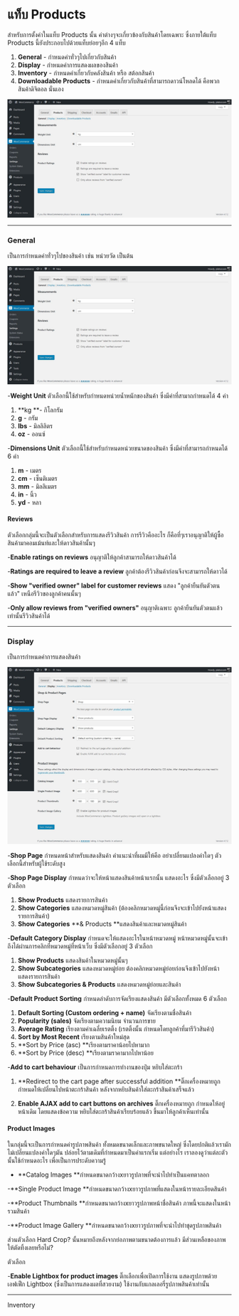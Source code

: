 # แท็บ Products

สำหรับการตั้งค่าในแท็บ Products นั้น ค่าต่างๆจะเกี่ยวข้องกับสินค้าโดยเฉพาะ ซึ่งภายใต้แท็บ Products นี้ยังประกอบไปด้วยแท็บย่อยๆอีก 4 แท็บ

1. **General** - กำหนดค่าทั่วๆไปเกี่ยวกับสินค้า
2. **Display** - กำหนดค่าการแสดงผลของสินค้า
3. **Inventory** - กำหนดค่าเกี่ยวกับคลังสินค้า หรือ สต้อกสินค้า
4. **Downloadable Products** - กำหนดค่าเกี่ยวกับสินค้าที่สามารถดาวน์โหลดได้ คือพวกสินค้าดิจิตอล นั่นเอง

![](/assets/2017-01-30_16-31-06.jpg)

---

### General

เป็นการกำหนดค่าทั่วๆไปของสินค้า เช่น หน่วยวัด เป็นต้น

![](/assets/2017-01-30_16-31-06.jpg)

-**Weight Unit** ตัวเลือกนี้ใช้สำหรับกำหนดหน่วยน้ำหนักของสินค้า ซึ่งมีค่าที่สามาถกำหนดได้ 4 ค่า

1. **kg **- กิโลกรัม
2. **g** - กรัม
3. **lbs** - มิลลิลิตร
4. **oz** - ออนซ์

-**Dimensions Unit** ตัวเลือกนี้ใช้สำหรับกำหนดหน่วยขนาดของสินค้า ซึ่งมีค่าที่สามารถกำหนดได้ 6 ค่า

1. **m** - เมตร
2. **cm** - เซ็นติเมตร
3. **mm** - มิลลิเมตร
4. **in** - นิ้ว
5. **yd** - หลา

#### Reviews

ตัวเลือกกลุ่มนี้จะเป็นตัวเลือกสำหรับการแสดงรีวิวสินค้า การรีวิวคืออะไร ก็คือที่ๆเราอนุญาติให้ผู้ซื้อสินค้ามาคอมเม้นท์และให้ดาวสินค้านั้นๆ

-**Enable ratings on reviews** อนุญาติให้ลูกค้าสามารถให้ดาวสินค้าได้

-**Ratings are required to leave a review** ลูกค้าต้องรีวิวสินค้าก่อนจึงจะสามารถให้ดาวได้

-**Show "verified owner" label for customer reviews** แสดง "ลูกค้ายืนยันตัวตนแล้ว" เหนือรีวิวของลูกค้าคนนั้นๆ

-**Only allow reviews from "verified owners"** อนุญาติเฉพาะ ลูกค้ายืนยันตัวตนแล้ว เท่านั้นรีวิวสินค้าได้

---

### Display

เป็นการกำหนดค่าการแสดงสินค้า

![](/assets/2017-01-30_16-31-25.jpg)

-**Shop Page** กำหนดหน้าสำหรับแสดงสินค้า คำแนะนำที่ผมมีให้คือ อย่าเปลี่ยนแปลงค่าใดๆ ตัวเลือกนี้สำหรับผู้ใช้ระดับสูง

-**Shop Page Display** กำหนดว่าจะให้หน้าแสดงสินค้าหน้าแรกนั้น แสดงอะไร ซึ่งมีตัวเลือกอยู่ 3 ตัวเลือก

1. **Show Products** แสดงรายการสินค้า
2. **Show Categories** แสดงหมวดหมู่สินค้า \(ต้องคลิกหมวดหมู่นี้ก่อนจึงจะเข้าไปยังหน้าแสดงรายการสินค้า\)
3. **Show Categories**  **& Products  **แสดงสินค้าและหมวดหมู่สินค้า

-**Default Category Display** กำหนดจะให้แสดงอะไรในหน้าหมวดหมู่ หน้าหมวดหมู่นั้นจะเข้าถึงได้ผ่านการคลิกที่หมวดหมู่ที่หน้าเว็บ ซึ่งมีตัวเลือกอยู่ 3 ตัวเลือก

1. **Show Products** แสดงสินค้าในหมวดหมู่นั้นๆ
2. **Show Subcategories** แสดงหมวดหมู่ย่อย ต้องคลิกหมวดหมู่ย่อยก่อนจึงเข้าไปยังหน้าแสดงรายการสินค้า
3. **Show Subcategories & Products** แสดงหมวดหมู่ย่อยและสินค้า

-**Default Product Sorting** กำหนดลำดับการจัดเรียงแสดงสินค้า มีตัวเลือกทั้งหมด 6 ตัวเลือก

1. **Default Sorting \(Custom ordering + name\)** จัดเรียงตามชื่อสินค้า
2. **Popularity \(sales\)** จัดเรียงตามความนิยม จำนวนการขาย
3. **Average Rating** เรียงตามค่าเฉลี่ยเรตติ้ง \(เรตติ้งนั้น กำหนดโดยลูกค้าที่มารีวิวสินค้า\)
4. **Sort by Most Recent** เรียงตามสินค้าใหม่สุด
5. **Sort by Price \(asc\) **เรียงตามราคาน้อยไปหามาก
6. **Sort by Price \(desc\) **เรียงตามราคามากไปหาน้อย

-**Add to cart behaviour** เป็นการกำหนดการทำงานของปุ่ม หยิบใส่ตะกร้า

1.  **Redirect to the cart page after successful addition **ติ๊กเครื่องหมายถูก กำหนดให้เปลี่ยนไปหน้าตะกร้าสินค้า หลังจากหยิบสินค้าใส่ตะกร้าสินค้าเสร็จแล้ว

2.  **Enable AJAX add to cart buttons on archives** ติ๊กเครื่องหมายถูก กำหนดให้อยู่หน้าเดิม โดยแสดงข้อความ หยิบใส่ตะกร้าสินค้าเรียบร้อยแล้ว ขึ้นมาให้ลูกค้าเห็นเท่านั้น



#### Product Images

ในกลุ่มนี้จะเป็นการกำหนดค่ารูปภาพสินค้า ทั้งหมดขนาดเล็กและภาพขนาดใหญ่ ซึ่งโดยปกติแล้วเรามักไม่เปลี่ยนแปลงค่าใดๆมัน ปล่อยไว้ตามเดิมที่กำหนดมาเป็นค่าแรกเริ่ม แต่อย่างไร เราลองดูว่าแต่ละตัวนั้นใช้กำหนดอะไร เพื่อเป็นการประดับความรู้

- **Catalog Images **กำหนดขนาดกว้างxยาวรูปภาพที่จะนำไปทำเป็นแคทตาลอก

-**Single Product Image **กำหนดขนาดกว้างxยาวรูปภาพที่แสดงในหน้ารายละเอียดสินค้า

-**Product Thumbnails **กำหนดขนาดกว้างxยาวรูปภาพหน้าชื่อสินค้า ภาพนี้จะแสดงในหน้ารวมสินค้า

-**Product Image Gallery **กำหนดขนาดกว้างxยาวรูปภาพที่จะนำไปทำชุดรูปภาพสินค้า

ส่วนตัวเลือก  Hard Crop? นั้นหมายถึงหลังจากย่อภาพตามขนาดต้องการแล้ว มีส่วนเหลือของภาพให้ตัดทิ้งเลยหรือไม่?

ตัวเลือก 

-**Enable Lightbox for product images** ติ๊กเลือกเพื่อเปิดการใช้งาน แสดงรูปภาพด้วยเอฟเฟ็ก Lightbox \(ซึ่งเป็นการแสดงผลที่สวยงาม\) ใช้งานกับแกลเลอรี่รูปภาพสินค้าเท่านั้น

---

Inventory

























